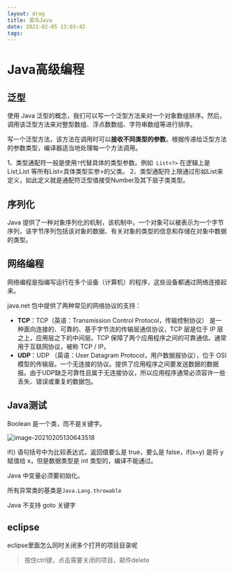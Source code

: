 ```yaml
---
layout: drag
title: 菜鸟Java
date: 2021-02-05 13:03:42
tags:
---
```


# Java高级编程
## 泛型
使用 Java 泛型的概念，我们可以写一个泛型方法来对一个对象数组排序。然后，调用该泛型方法来对整型数组、浮点数数组、字符串数组等进行排序。

写一个泛型方法，该方法在调用时可以**接收不同类型的参数**。根据传递给泛型方法的参数类型，编译器适当地处理每一个方法调用。

1、类型通配符一般是使用`?`代替具体的类型参数。例如` List<?>` 在逻辑上是List<String>,List<Integer> 等所有List<具体类型实参>的父类。
2、类型通配符上限通过形如List来定义，如此定义就是通配符泛型值接受Number及其下层子类类型。

## 序列化

Java 提供了一种对象序列化的机制，该机制中，一个对象可以被表示为一个字节序列，该字节序列包括该对象的数据、有关对象的类型的信息和存储在对象中数据的类型。

## 网络编程

网络编程是指编写运行在多个设备（计算机）的程序，这些设备都通过网络连接起来。

java.net 包中提供了两种常见的网络协议的支持：
- **TCP**：TCP（英语：Transmission Control Protocol，传输控制协议） 是一种面向连接的、可靠的、基于字节流的传输层通信协议，TCP 层是位于 IP 层之上，应用层之下的中间层。TCP 保障了两个应用程序之间的可靠通信。通常用于互联网协议，被称 TCP / IP。
- **UDP**：UDP （英语：User Datagram Protocol，用户数据报协议），位于 OSI 模型的传输层。一个无连接的协议。提供了应用程序之间要发送数据的数据报。由于UDP缺乏可靠性且属于无连接协议，所以应用程序通常必须容许一些丢失、错误或重复的数据包。




## Java测试

Boolean 是一个类，而不是关键字。

![image-20210205130643518](http://cdn.oeong.com/niu20210205130657.png)

if() 语句括号中为比较表达式，返回值要么是 true，要么是 false，if(x=y) 是将 y 赋值给 x，但是数据类型是 int 类型的，编译不能通过。

Java 中变量必须要初始化。

所有异常类的基类是`Java.Lang.throwable`

Java 不支持 goto 关键字

## eclipse

eclipse里面怎么同时关闭多个打开的项目目录呢

> 按住ctrl键，点击需要关闭的项目，邮件delete